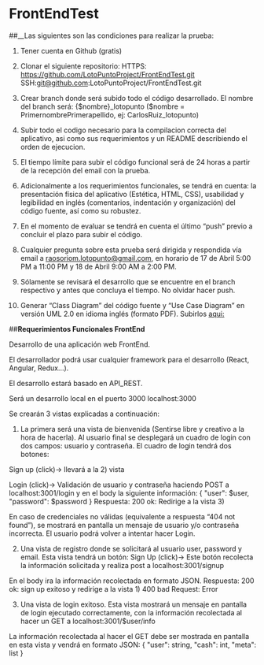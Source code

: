 # FrontEndTest


##__Las siguientes son las condiciones para realizar la prueba:

1. Tener cuenta en Github (gratis)

2. Clonar el siguiente repositorio: HTTPS: https://github.com/LotoPuntoProject/FrontEndTest.git SSH:git@github.com:LotoPuntoProject/FrontEndTest.git

3. Crear branch donde será subido todo el código desarrollado. El nombre del branch será: {$nombre}_lotopunto ($nombre = PrimernombrePrimerapellido, ej: CarlosRuiz_lotopunto)

4. Subir todo el codigo necesario para la compilacion correcta del aplicativo, asi como sus requerimientos y un README describiendo el orden de ejecucion.

5. El tiempo límite para subir el código funcional será de 24 horas a partir de la recepción del email con la prueba.

6. Adicionalmente a los requerimientos funcionales, se tendrá en cuenta: la presentación física del aplicativo (Estética, HTML, CSS), usabilidad y legibilidad en inglés (comentarios, indentación y organización) del código fuente, así como su robustez.

7. En el momento de evaluar se tendrá en cuenta el último “push” previo a concluir el plazo para subir el código.

8. Cualquier pregunta sobre esta prueba será dirigida y respondida vía email a raosoriom.lotopunto@gmail.com, en horario de 17 de Abril 5:00 PM a 11:00 PM y 18 de Abril 9:00 AM a 2:00 PM.

9. Sólamente se revisará el desarrollo que se encuentre en el branch respectivo y antes que concluya el tiempo. No olvidar hacer push.

10. Generar “Class Diagram” del código fuente y “Use Case Diagram” en versión UML 2.0 en idioma inglés (formato PDF). Subirlos [aqui:](https://docs.google.com/forms/d/1FAhqnX6IQ5Wgirs_he8SHZ5ux4ZBtUFNi9vPkITnLls/)


##__Requerimientos Funcionales FrontEnd__

Desarrollo de una aplicación web FrontEnd.

El desarrollador podrá usar cualquier framework para el desarrollo (React, Angular, Redux...).

El desarrollo estará basado en API_REST.

Será un desarrollo local en el puerto 3000 localhost:3000

Se crearán 3 vistas explicadas a continuación:

1) La primera será una vista de bienvenida (Sentirse libre y creativo a la hora de hacerla). Al usuario final se desplegará un cuadro de login con dos campos: usuario y contraseña. El cuadro de login tendrá dos botones:

Sign up (click)-> llevará a la 2) vista

Login (click)-> Validación de usuario y contraseña haciendo POST a localhost:3001/login y en el body la siguiente información: { "user": $user, "password": $password } Respuesta: 200 ok: Redirige a la vista 3)

En caso de credenciales no válidas (equivalente a respuesta “404 not found”), se mostrará en pantalla un mensaje de usuario y/o contraseña incorrecta. El usuario podrá volver a intentar hacer Login.

2) Una vista de registro donde se solicitará al usuario user, password y email. Esta vista tendrá un botón: Sign Up (click)-> Este botón recolecta la información solicitada y realiza post a localhost:3001/signup

En el body ira la información recolectada en formato JSON. Respuesta: 200 ok: sign up exitoso y redirige a la vista 1) 400 bad Request: Error

3) Una vista de login exitoso. Esta vista mostrará un mensaje en pantalla de login ejecutado correctamente, con la información recolectada al hacer un GET a localhost:3001/$user/info

La información recolectada al hacer el GET debe ser mostrada en pantalla en esta vista y vendrá en formato JSON: { "user": string, "cash": int, "meta": list }
